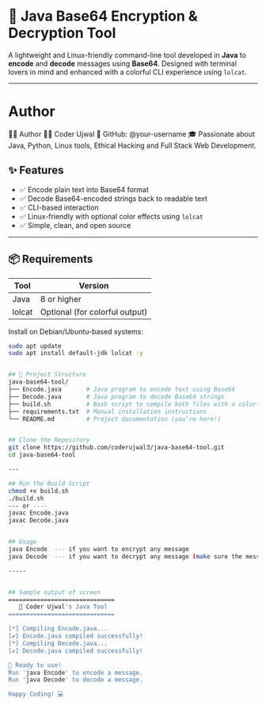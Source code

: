 # 🔐 Java Base64 Encryption & Decryption Tool

A lightweight and Linux-friendly command-line tool developed in **Java** to **encode** and **decode** messages using **Base64**. Designed with terminal lovers in mind and enhanced with a colorful CLI experience using `lolcat`.

---

# Author
👨‍💻 Author
👨‍💻 Coder Ujwal
📍 GitHub: @your-username
🎓 Passionate about Java, Python, Linux tools, Ethical Hacking and Full Stack Web Development.


## ✨ Features

- ✅ Encode plain text into Base64 format
- ✅ Decode Base64-encoded strings back to readable text
- ✅ CLI-based interaction
- ✅ Linux-friendly with optional color effects using `lolcat`
- ✅ Simple, clean, and open source

---

## 📦 Requirements

| Tool     | Version |
|----------|---------|
| Java     | 8 or higher |
| lolcat   | Optional (for colorful output) |

Install on Debian/Ubuntu-based systems:

```bash
sudo apt update
sudo apt install default-jdk lolcat -y


## 📁 Project Structure
java-base64-tool/
├── Encode.java       # Java program to encode text using Base64
├── Decode.java       # Java program to decode Base64 strings
├── build.sh          # Bash script to compile both files with a colorful banner
├── requirements.txt  # Manual installation instructions
└── README.md         # Project documentation (you’re here!)


## Clone the Repository
git clone https://github.com/coderujwal3/java-base64-tool.git
cd java-base64-tool

---

## Run the Build Script
chmod +x build.sh
./build.sh
--- or ----
javac Encode.java
javac Decode.java


## Usage
java Encode  --- if you want to encrypt any message
java Decode  --- if you want to decrypt any message (make sure the message is generated by this Encode file only)

-----


## Sample output of screen
==============================
   🚀 Coder Ujwal's Java Tool
==============================

[*] Compiling Encode.java...
[✔] Encode.java compiled successfully!
[*] Compiling Decode.java...
[✔] Decode.java compiled successfully!

🎉 Ready to use!
Run 'java Encode' to encode a message.
Run 'java Decode' to decode a message.

Happy Coding! 💻